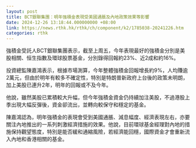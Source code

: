 ```yaml
---
layout: post
title: BCT銀聯集團：明年強積金表現受美國通脹及內地政策效果等影響
date: 2024-12-26 13:18:44.000000000 +08:00
link: https://news.rthk.hk/rthk/ch/component/k2/1785038-20241226.htm
categories: rthk
---
```


強積金受託人BCT銀聯集團表示，截至上周五，今年表現最好的強積金分別是美股相關、恒生指數及環球股票基金，分別錄得回報約23%、近2成和約16%。

投資總監陳嘉鴻表示，根據市場測算，今年整體強積金回報增長約9%，人均賺逾2萬元，但由於明年有較多不確定性，特別是特朗普新政府上台後的政策未明朗，加上美股已連升2年，明年的回報或不及今年。

他說，雖然美股已累積較大升幅，但今年強積金資金仍持續加注美股，不過港股上季出現大幅反彈後，資金卻流出，並轉向較保守和穩定的基金。

陳嘉鴻認為，明年強積金的表現會受到美國通脹、減息幅度、經濟表現左右，亦要關注內地推出的一系列刺激經濟措施的效果。他說，目前環球基金經理對內地的措施保持觀望態度，特別是能否緩和通縮風險，若經濟能回穩，國際資金才會重新流入內地和香港相關的基金。
